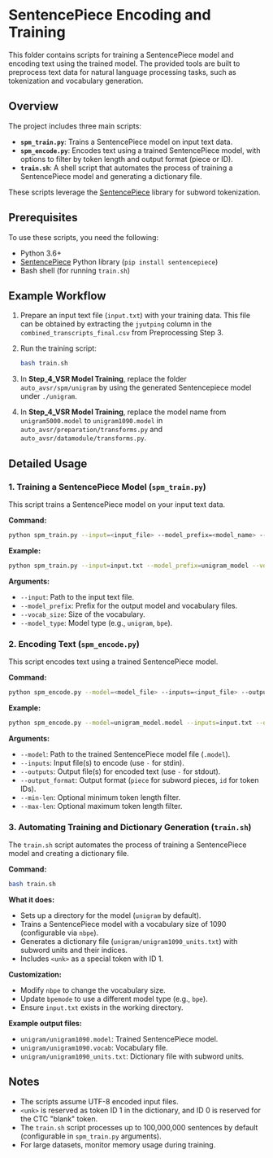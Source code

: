 # SentencePiece Encoding and Training

This folder contains scripts for training a SentencePiece model and encoding text using the trained model. The provided tools are built to preprocess text data for natural language processing tasks, such as tokenization and vocabulary generation.

## Overview

The project includes three main scripts:
- **`spm_train.py`**: Trains a SentencePiece model on input text data.
- **`spm_encode.py`**: Encodes text using a trained SentencePiece model, with options to filter by token length and output format (piece or ID).
- **`train.sh`**: A shell script that automates the process of training a SentencePiece model and generating a dictionary file.

These scripts leverage the [SentencePiece](https://github.com/google/sentencepiece) library for subword tokenization.

## Prerequisites

To use these scripts, you need the following:
- Python 3.6+
- [SentencePiece](https://github.com/google/sentencepiece) Python library (`pip install sentencepiece`)
- Bash shell (for running `train.sh`)



## Example Workflow

1. Prepare an input text file (`input.txt`) with your training data. This file can be obtained by extracting the `jyutping` column in the `combined_transcripts_final.csv` from Preprocessing Step 3.

2. Run the training script:
   ```bash
   bash train.sh
   ```

3. In **Step_4_VSR Model Training**, replace the folder `auto_avsr/spm/unigram` by using the generated Sentencepiece model under `./unigram`.

4. In **Step_4_VSR Model Training**, replace the model name from `unigram5000.model` to `unigram1090.model` in `auto_avsr/preparation/transforms.py` and `auto_avsr/datamodule/transforms.py`.



## Detailed Usage

### 1. Training a SentencePiece Model (`spm_train.py`)

This script trains a SentencePiece model on your input text data.

**Command:**

```bash
python spm_train.py --input=<input_file> --model_prefix=<model_name> --vocab_size=<vocab_size> --model_type=<model_type>
```

**Example:**

```bash
python spm_train.py --input=input.txt --model_prefix=unigram_model --vocab_size=1000 --model_type=unigram
```

**Arguments:**

- `--input`: Path to the input text file.
- `--model_prefix`: Prefix for the output model and vocabulary files.
- `--vocab_size`: Size of the vocabulary.
- `--model_type`: Model type (e.g., `unigram`, `bpe`).

### 2. Encoding Text (`spm_encode.py`)

This script encodes text using a trained SentencePiece model.

**Command:**

```bash
python spm_encode.py --model=<model_file> --inputs=<input_file> --outputs=<output_file> --output_format=<format> [--min-len=<N>] [--max-len=<N>]
```

**Example:**

```bash
python spm_encode.py --model=unigram_model.model --inputs=input.txt --outputs=encoded.txt --output_format=piece --min-len=2 --max-len=50
```

**Arguments:**

- `--model`: Path to the trained SentencePiece model file (`.model`).
- `--inputs`: Input file(s) to encode (use `-` for stdin).
- `--outputs`: Output file(s) for encoded text (use `-` for stdout).
- `--output_format`: Output format (`piece` for subword pieces, `id` for token IDs).
- `--min-len`: Optional minimum token length filter.
- `--max-len`: Optional maximum token length filter.

### 3. Automating Training and Dictionary Generation (`train.sh`)

The `train.sh` script automates the process of training a SentencePiece model and creating a dictionary file.

**Command:**

```bash
bash train.sh
```

**What it does:**

- Sets up a directory for the model (`unigram` by default).
- Trains a SentencePiece model with a vocabulary size of 1090 (configurable via `nbpe`).
- Generates a dictionary file (`unigram/unigram1090_units.txt`) with subword units and their indices.
- Includes `<unk>` as a special token with ID 1.

**Customization:**

- Modify `nbpe` to change the vocabulary size.
- Update `bpemode` to use a different model type (e.g., `bpe`).
- Ensure `input.txt` exists in the working directory.

**Example output files:**

- `unigram/unigram1090.model`: Trained SentencePiece model.
- `unigram/unigram1090.vocab`: Vocabulary file.
- `unigram/unigram1090_units.txt`: Dictionary file with subword units.



## Notes

- The scripts assume UTF-8 encoded input files.
- `<unk>` is reserved as token ID 1 in the dictionary, and ID 0 is reserved for the CTC "blank" token.
- The `train.sh` script processes up to 100,000,000 sentences by default (configurable in `spm_train.py` arguments).
- For large datasets, monitor memory usage during training.
